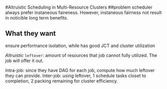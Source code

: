 #Altruistic Scheduling in Multi-Resource Clusters
##problem
scheduler always prefer instaneous faireness. However, instaneous fairness not result in noticible long term benefits.
## What they want
ensure performance isolation, while has good JCT and cluster utilization

*Altruistic*
`leftover`: amount of resources that job cannot fully utilized. The job will offer it out.

Intra-job: since they have DAG for each job, compute how much leftover they can provide.
Inter-job: using leftover, 1 schedule tasks closet to completion, 2 packing remaining for cluster efficiency.
